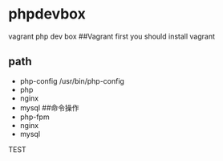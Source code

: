 # phpdevbox
vagrant php dev box
##Vagrant
first you should install vagrant
## path
* php-config /usr/bin/php-config
* php
* nginx 
* mysql
##命令操作
* php-fpm
* nginx
* mysql

TEST
 
  
   
 
   
   

